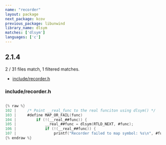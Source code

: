 ```yaml
---
name: "recorder"
layout: package
next_package: kcov
previous_package: libunwind
library_name: dlsym
matches: ['dlsym']
languages: ['c']
---
```

## 2.1.4
2 / 31 files match, 1 filtered matches.

 - [include/recorder.h](#includerecorderh)

### include/recorder.h

```c

{% raw %}
102 |     /* Point __real_func to the real funciton using dlsym() */
103 |     #define MAP_OR_FAIL(func)                                                   \
104 |         if (!(__real_##func)) {                                                 \
105 |             __real_##func = dlsym(RTLD_NEXT, #func);                            \
106 |             if (!(__real_##func)) {                                             \
107 |                 printf("Recorder failed to map symbol: %s\n", #func);           \
{% endraw %}

```